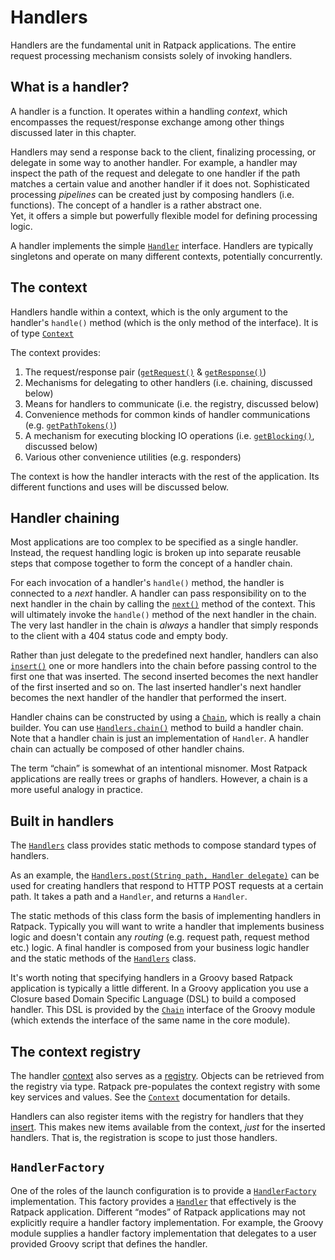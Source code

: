 # Handlers

Handlers are the fundamental unit in Ratpack applications.
The entire request processing mechanism consists solely of invoking handlers.

## What is a handler?

A handler is a function.
It operates within a handling _context_, which encompasses the request/response exchange among other things discussed later in this chapter.
 
Handlers may send a response back to the client, finalizing processing, or delegate in some way to another handler.
For example, a handler may inspect the path of the request and delegate to one handler if the path matches a certain value and another handler if it does not.
Sophisticated processing _pipelines_ can be created just by composing handlers (i.e. functions). 
The concept of a handler is a rather abstract one.  
Yet, it offers a simple but powerfully flexible model for defining processing logic.

A handler implements the simple [`Handler`](api/ratpack/handling/Handler.html) interface.
Handlers are typically singletons and operate on many different contexts, potentially concurrently.

## The context

Handlers handle within a context, which is the only argument to the handler's `handle()` method (which is the only method of the interface).
It is of type [`Context`](api/ratpack/handling/Context.html)

The context provides:

1. The request/response pair ([`getRequest()`](api/ratpack/handling/Context.html#getRequest%28%29)
& [`getResponse()`](api/ratpack/handling/Context.html#getResponse%28%29))
1. Mechanisms for delegating to other handlers (i.e. chaining, discussed below)
1. Means for handlers to communicate (i.e. the registry, discussed below)
1. Convenience methods for common kinds of handler communications (e.g. [`getPathTokens()`](api/ratpack/handling/Context.html#getPathTokens%28%29))
1. A mechanism for executing blocking IO operations (i.e. [`getBlocking()`](api/ratpack/handling/Context.html#getBlocking%28%29), discussed below)
1. Various other convenience utilities (e.g. responders)

The context is how the handler interacts with the rest of the application.
Its different functions and uses will be discussed below.

## Handler chaining

Most applications are too complex to be specified as a single handler. 
Instead, the request handling logic is broken up into separate reusable steps that compose together to form the concept of a handler chain.

For each invocation of a handler's `handle()` method, the handler is connected to a _next_ handler.
A handler can pass responsibility on to the next handler in the chain by calling the [`next()`](api/ratpack/handling/Context.html#next%28%29) method of the context.
This will ultimately invoke the `handle()` method of the next handler in the chain. 
The very last handler in the chain is _always_ a handler that simply responds to the client with a 404 status code and empty body.

Rather than just delegate to the predefined next handler, handlers can also [`insert()`](api/ratpack/handling/Context.html#insert%28java.util.List%29) one or more handlers into the chain before passing control to the first one that was inserted. The second inserted becomes the next handler of the first inserted and so on.
The last inserted handler's next handler becomes the next handler of the handler that performed the insert.

Handler chains can be constructed by using a [`Chain`](api/ratpack/handling/Chain.html), which is really a chain builder.
You can use [`Handlers.chain()`](pi/org/ratpackframework/handling/Handlers.html#chain%28ratpack.util.Action%29) method to build a handler chain.
Note that a handler chain is just an implementation of `Handler`.
A handler chain can actually be composed of other handler chains.

The term “chain” is somewhat of an intentional misnomer.
Most Ratpack applications are really trees or graphs of handlers.
However, a chain is a more useful analogy in practice.

## Built in handlers

The [`Handlers`](api/ratpack/handling/Handlers.html) class provides static methods to compose standard types of handlers.

As an example, the [`Handlers.post(String path, Handler delegate)`](api/ratpack/handling/Handlers.html#post%28java.lang.String%2C%20ratpack.handling.Handler%29) can be used for creating handlers that respond to HTTP POST requests at a certain path.
It takes a path and a `Handler`, and returns a `Handler`. 

The static methods of this class form the basis of implementing handlers in Ratpack.
Typically you will want to write a handler that implements business logic and doesn't contain any _routing_ (e.g. request path, request method etc.) logic.
A final handler is composed from your business logic handler and the static methods of the [`Handlers`](api/ratpack/handling/Handlers.html) class.

It's worth noting that specifying handlers in a Groovy based Ratpack application is typically a little different.
In a Groovy application you use a Closure based Domain Specific Language (DSL) to build a composed handler.
This DSL is provided by the [`Chain`](api/ratpack/groovy/handling/Chain.html) interface of the Groovy module (which extends the interface of the same name in the core module).

## The context registry

The handler [context](api/ratpack/handling/Context.html) also serves as a [registry](api/ratpack/registry/Registry.html).
Objects can be retrieved from the registry via type.
Ratpack pre-populates the context registry with some key services and values. 
See the [`Context`](api/ratpack/handling/Context.html) documentation for details.

Handlers can also register items with the registry for handlers that they [insert](api/ratpack/handling/Context.html#insert%28java.lang.Object%2C%20java.util.List%29).
This makes new items available from the context, _just_ for the inserted handlers.
That is, the registration is scope to just those handlers.


## `HandlerFactory`

One of the roles of the launch configuration is to provide a [`HandlerFactory`](api/ratpack/launch/HandlerFactory.html) implementation.
This factory provides a [`Handler`](api/ratpack/handling/Handler.html) that effectively is the Ratpack application.
Different “modes” of Ratpack applications may not explicitly require a handler factory implementation. For example, the Groovy module supplies a handler factory implementation that delegates to a user provided Groovy script that defines the handler.